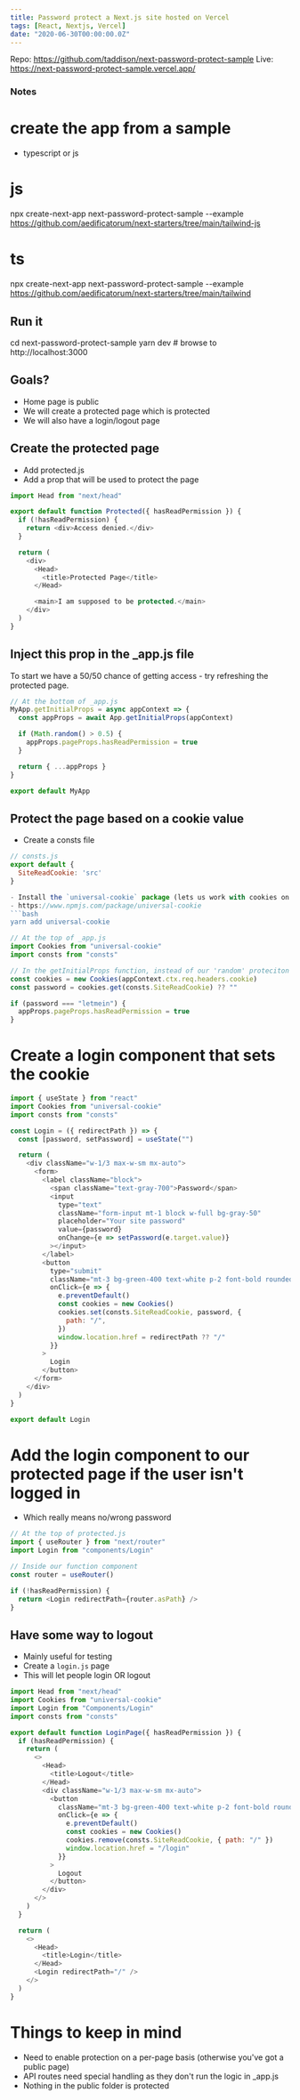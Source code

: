 ```yaml
---
title: Password protect a Next.js site hosted on Vercel
tags: [React, Nextjs, Vercel]
date: "2020-06-30T00:00:00.0Z"
---
```


Repo: https://github.com/taddison/next-password-protect-sample
Live: https://next-password-protect-sample.vercel.app/

### Notes

# create the app from a sample

- typescript or js

# js

npx create-next-app next-password-protect-sample --example https://github.com/aedificatorum/next-starters/tree/main/tailwind-js

# ts

npx create-next-app next-password-protect-sample --example https://github.com/aedificatorum/next-starters/tree/main/tailwind

## Run it

cd next-password-protect-sample
yarn dev # browse to http://localhost:3000

## Goals?

- Home page is public
- We will create a protected page which is protected
- We will also have a login/logout page

## Create the protected page

- Add protected.js
- Add a prop that will be used to protect the page

```js
import Head from "next/head"

export default function Protected({ hasReadPermission }) {
  if (!hasReadPermission) {
    return <div>Access denied.</div>
  }

  return (
    <div>
      <Head>
        <title>Protected Page</title>
      </Head>

      <main>I am supposed to be protected.</main>
    </div>
  )
}
```

## Inject this prop in the \_app.js file

To start we have a 50/50 chance of getting access - try refreshing the protected page.

```js
// At the bottom of _app.js
MyApp.getInitialProps = async appContext => {
  const appProps = await App.getInitialProps(appContext)

  if (Math.random() > 0.5) {
    appProps.pageProps.hasReadPermission = true
  }

  return { ...appProps }
}

export default MyApp
```

## Protect the page based on a cookie value

- Create a consts file

````js
// consts.js
export default {
  SiteReadCookie: 'src'
}

- Install the `universal-cookie` package (lets us work with cookies on the frontend or backend)
- https://www.npmjs.com/package/universal-cookie
```bash
yarn add universal-cookie
````

```js
// At the top of _app.js
import Cookies from "universal-cookie"
import consts from "consts"

// In the getInitialProps function, instead of our 'random' proteciton
const cookies = new Cookies(appContext.ctx.req.headers.cookie)
const password = cookies.get(consts.SiteReadCookie) ?? ""

if (password === "letmein") {
  appProps.pageProps.hasReadPermission = true
}
```

# Create a login component that sets the cookie

```js
import { useState } from "react"
import Cookies from "universal-cookie"
import consts from "consts"

const Login = ({ redirectPath }) => {
  const [password, setPassword] = useState("")

  return (
    <div className="w-1/3 max-w-sm mx-auto">
      <form>
        <label className="block">
          <span className="text-gray-700">Password</span>
          <input
            type="text"
            className="form-input mt-1 block w-full bg-gray-50"
            placeholder="Your site password"
            value={password}
            onChange={e => setPassword(e.target.value)}
          ></input>
        </label>
        <button
          type="submit"
          className="mt-3 bg-green-400 text-white p-2 font-bold rounded hover:bg-green-600"
          onClick={e => {
            e.preventDefault()
            const cookies = new Cookies()
            cookies.set(consts.SiteReadCookie, password, {
              path: "/",
            })
            window.location.href = redirectPath ?? "/"
          }}
        >
          Login
        </button>
      </form>
    </div>
  )
}

export default Login
```

# Add the login component to our protected page if the user isn't logged in

- Which really means no/wrong password

```js
// At the top of protected.js
import { useRouter } from "next/router"
import Login from "components/Login"

// Inside our function component
const router = useRouter()

if (!hasReadPermission) {
  return <Login redirectPath={router.asPath} />
}
```

## Have some way to logout

- Mainly useful for testing
- Create a `login.js` page
- This will let people login OR logout

```js
import Head from "next/head"
import Cookies from "universal-cookie"
import Login from "Components/Login"
import consts from "consts"

export default function LoginPage({ hasReadPermission }) {
  if (hasReadPermission) {
    return (
      <>
        <Head>
          <title>Logout</title>
        </Head>
        <div className="w-1/3 max-w-sm mx-auto">
          <button
            className="mt-3 bg-green-400 text-white p-2 font-bold rounded hover:bg-green-600"
            onClick={e => {
              e.preventDefault()
              const cookies = new Cookies()
              cookies.remove(consts.SiteReadCookie, { path: "/" })
              window.location.href = "/login"
            }}
          >
            Logout
          </button>
        </div>
      </>
    )
  }

  return (
    <>
      <Head>
        <title>Login</title>
      </Head>
      <Login redirectPath="/" />
    </>
  )
}
```

# Things to keep in mind

- Need to enable protection on a per-page basis (otherwise you've got a public page)
- API routes need special handling as they don't run the logic in \_app.js
- Nothing in the public folder is protected
